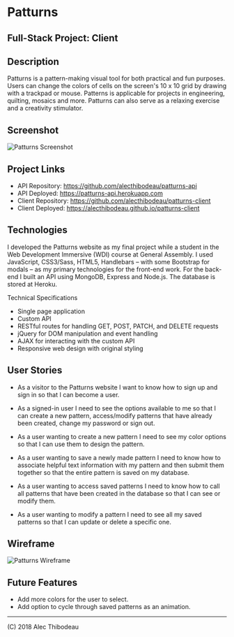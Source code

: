 # Patturns
## Full-Stack Project: Client

## Description

Patturns is a pattern-making visual tool for both practical and fun purposes. Users can change the colors of cells on the screen's 10 x 10 grid by drawing with a trackpad or mouse. Patterns is applicable for projects in engineering, quilting, mosaics and more. Patturns can also serve as a relaxing exercise and a creativity stimulator.

## Screenshot
![Patturns Screenshot](https://i.imgur.com/iuV0fko.jpg)

## Project Links

- API Repository: https://github.com/alecthibodeau/patturns-api
- API Deployed: https://patturns-api.herokuapp.com
- Client Repository: https://github.com/alecthibodeau/patturns-client
- Client Deployed: https://alecthibodeau.github.io/patturns-client

## Technologies

I developed the Patturns website as my final project while a student in the Web Development Immersive (WDI) course at General Assembly. I used JavaScript, CSS3/Sass, HTML5, Handlebars – with some Bootstrap for modals – as my primary technologies for the front-end work. For the back-end I built an API using MongoDB, Express and Node.js. The database is stored at Heroku.

Technical Specifications
- Single page application
- Custom API
- RESTful routes for handling GET, POST, PATCH, and DELETE requests
- jQuery for DOM manipulation and event handling
- AJAX for interacting with the custom API
- Responsive web design with original styling

## User Stories

- As a visitor to the Patturns website I want to know how to sign up and sign in so that I can become a user.

- As a signed-in user I need to see the options available to me so that I can create a new pattern, access/modify patterns that have already been created, change my password or sign out.

- As a user wanting to create a new pattern I need to see my color options so that I can use them to design the pattern.

- As a user wanting to save a newly made pattern I need to know how to associate helpful text information with my pattern and then submit them together so that the entire pattern is saved on my database.

- As a user wanting to access saved patterns I need to know how to call all patterns that have been created in the database so that I can see or modify them.

- As a user wanting to modify a pattern I need to see all my saved patterns so that I can update or delete a specific one.

## Wireframe
![Patturns Wireframe](https://i.imgur.com/8MITRUb.jpg)

## Future Features

- Add more colors for the user to select.
- Add option to cycle through saved patterns as an animation.

----------------------------------------------------------------
(C) 2018 Alec Thibodeau
